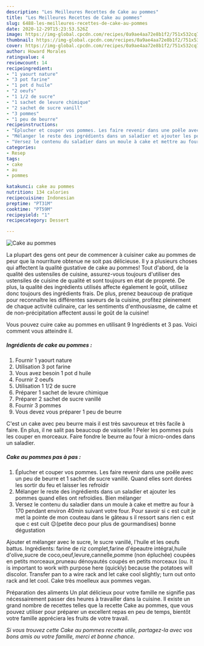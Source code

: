 ```yaml
---
description: "Les Meilleures Recettes de Cake au pommes"
title: "Les Meilleures Recettes de Cake au pommes"
slug: 6488-les-meilleures-recettes-de-cake-au-pommes
date: 2020-12-29T15:23:53.526Z
image: https://img-global.cpcdn.com/recipes/0a9ae4aa72e8b1f2/751x532cq70/cake-au-pommes-photo-principale-de-la-recette.jpg
thumbnail: https://img-global.cpcdn.com/recipes/0a9ae4aa72e8b1f2/751x532cq70/cake-au-pommes-photo-principale-de-la-recette.jpg
cover: https://img-global.cpcdn.com/recipes/0a9ae4aa72e8b1f2/751x532cq70/cake-au-pommes-photo-principale-de-la-recette.jpg
author: Howard Morales
ratingvalue: 4
reviewcount: 14
recipeingredient:
- "1 yaourt nature"
- "3 pot farine"
- "1 pot d huile"
- "2 oeufs"
- "1 1/2 de sucre"
- "1 sachet de levure chimique"
- "2 sachet de sucre vanill"
- "3 pommes"
- "1 peu de beurre"
recipeinstructions:
- "Éplucher et couper vos pommes. Les faire revenir dans une poêle avec un peu de beurre et 1 sachet de sucre vanillé. Quand elles sont dorées les sortir du feu et laisser les refroidir"
- "Mélanger le reste des ingrédients dans un saladier et ajouter les pommes quand elles ont refroidies. Bien mélanger"
- "Versez le contenu du saladier dans un moule à cake et mettre au four à 170 pendant environ 40min suivant votre four. Pour savoir si c est cuit je met la pointe de mon couteau dans le gâteau s il ressort sans rien c est que c est cuit 😉(petite deco pour plus de gourmandises) bonne dégustation"
categories:
- Resep
tags:
- cake
- au
- pommes

katakunci: cake au pommes 
nutrition: 134 calories
recipecuisine: Indonesian
preptime: "PT31M"
cooktime: "PT59M"
recipeyield: "1"
recipecategory: Dessert

---
```



![Cake au pommes](https://img-global.cpcdn.com/recipes/0a9ae4aa72e8b1f2/751x532cq70/cake-au-pommes-photo-principale-de-la-recette.jpg)

La plupart des gens ont peur de commencer à cuisiner cake au pommes de peur que la nourriture obtenue ne soit pas délicieuse. Il y a plusieurs choses qui affectent la qualité gustative de cake au pommes! Tout d'abord, de la qualité des ustensiles de cuisine, assurez-vous toujours d'utiliser des ustensiles de cuisine de qualité et sont toujours en état de propreté. De plus, la qualité des ingrédients utilisés affecte également le goût, utilisez donc toujours des ingrédients frais. De plus, prenez beaucoup de pratique pour reconnaître les différentes saveurs de la cuisine, profitez pleinement de chaque activité culinaire, car les sentiments d'enthousiasme, de calme et de non-précipitation affectent aussi le goût de la cuisine!

<!--inarticleads1-->

Vous pouvez cuire cake au pommes en utilisant 9 Ingrédients et 3 pas. Voici comment vous atteindre il.

##### Ingrédients de cake au pommes :

1. Fournir 1 yaourt nature
1. Utilisation 3 pot farine
1. Vous avez besoin 1 pot d huile
1. Fournir 2 oeufs
1. Utilisation 1 1/2 de sucre
1. Préparer 1 sachet de levure chimique
1. Préparer 2 sachet de sucre vanillé
1. Fournir 3 pommes
1. Vous devez vous préparer 1 peu de beurre


C&#39;est un cake avec peu beurre mais il est très savoureux et très facile à faire. En plus, il ne salit pas beaucoup de vaisselle ! Peler les pommes puis les couper en morceaux. Faire fondre le beurre au four à micro-ondes dans un saladier. 

<!--inarticleads2-->

##### Cake au pommes pas à pas :

1. Éplucher et couper vos pommes. Les faire revenir dans une poêle avec un peu de beurre et 1 sachet de sucre vanillé. Quand elles sont dorées les sortir du feu et laisser les refroidir
1. Mélanger le reste des ingrédients dans un saladier et ajouter les pommes quand elles ont refroidies. Bien mélanger
1. Versez le contenu du saladier dans un moule à cake et mettre au four à 170 pendant environ 40min suivant votre four. Pour savoir si c est cuit je met la pointe de mon couteau dans le gâteau s il ressort sans rien c est que c est cuit 😉(petite deco pour plus de gourmandises) bonne dégustation


Ajouter et mélanger avec le sucre, le sucre vanillé, l&#39;huile et les oeufs battus. Ingrédients: farine de riz complet,farine d&#39;épeautre intégral,huile d&#39;olive,sucre de coco,oeuf,levure,cannelle,pomme (non épluchée) coupées en petits morceaux,pruneau dénoyautés coupés en petits morceaux (ou. It is important to work with purpose here (quickly) because the potatoes will discolor. Transfer pan to a wire rack and let cake cool slightly; turn out onto rack and let cool. Cake très moelleux aux pommes vegan. 

<!--inarticleads1-->

<p>
Préparation des aliments Un plat délicieux pour votre famille ne signifie pas nécessairement passer des heures à travailler dans la cuisine. Il existe un grand nombre de recettes telles que la recette Cake au pommes, que vous pouvez utiliser pour préparer un excellent repas en peu de temps, bientôt votre famille appréciera les fruits de votre travail.
</p>

<p>
<i>Si vous trouvez cette Cake au pommes recette utile, partagez-la avec vos bons amis ou votre famille, merci et bonne chance.</i>
</p>
